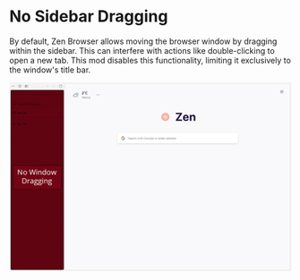 # No Sidebar Dragging

By default, Zen Browser allows moving the browser window by dragging within the sidebar. This can interfere with actions like double-clicking to open a new tab. 
This mod disables this functionality, limiting it exclusively to the window's title bar.

![image](./screenshot.png)
